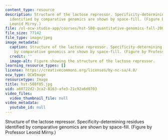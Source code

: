 ```yaml
---
content_type: resource
description: Structure of the lactose repressor. Specificity-determining residues
  identified by comparative genomics are shown by space-fill. (Figure by Professor
  Leonid Mirny.)
file: /ol-ocw-studio-app/courses/hst-508-quantitative-genomics-fall-2005/a60722d23ca28163afe321c92a6d0703_hst-508f05.jpg
file_size: 77142
file_type: image/jpeg
image_metadata:
  caption: Structure of the lactose repressor. Specificity-determining residues identified
    by comparative genomics are shown by space-fill. (Figure by Professor Leonid Mirny.)
  credit: ''
  image-alt: Figure showing the structure of the lactose repressor.
learning_resource_types: []
license: https://creativecommons.org/licenses/by-nc-sa/4.0/
ocw_type: OCWImage
resourcetype: Image
title: hst-508f05.jpg
uid: a60722d2-3ca2-8163-afe3-21c92a6d0703
video_files:
  video_thumbnail_file: null
video_metadata:
  youtube_id: null
---
```

Structure of the lactose repressor. Specificity-determining residues identified by comparative genomics are shown by space-fill. (Figure by Professor Leonid Mirny.)